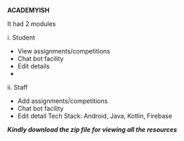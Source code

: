 **ACADEMYISH**

It had 2 modules

i.	Student
-	View assignments/competitions
-	Chat bot facility
-	Edit details
-	
ii.	Staff
-	Add assignments/competitions
-	Chat bot facility
-	Edit detail
Tech Stack:
Android, Java, Kotlin, Firebase


***Kindly download the zip file for viewing all the resources***
